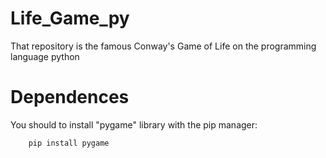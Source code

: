 # Life_Game_py
That repository is the famous Conway's Game of Life on the programming language python

# Dependences

You should to install "pygame" library with the pip manager:
```
    pip install pygame
```
